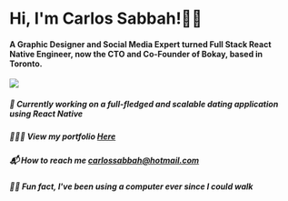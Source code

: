 # Hi, I'm Carlos Sabbah!👋🏼

#### A Graphic Designer and Social Media Expert turned Full Stack React Native Engineer, now the CTO and Co-Founder of Bokay, based in Toronto.
 
![](https://github-profile-trophy.vercel.app/?username=csabbah&theme=juicyfresh&no-frame=false&no-bg=false&margin-w=4)

##### 🤳 Currently working on a full-fledged and scalable dating application using React Native
##### 👨🏽‍💻️ View my portfolio [Here](https://carlos-sabbah-portfolio.vercel.app/)
##### 📬 How to reach me carlossabbah@hotmail.com
##### 👶🏽 Fun fact, I've been using a computer ever since I could walk
